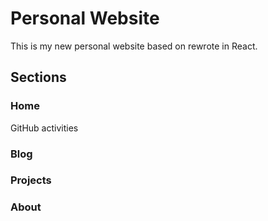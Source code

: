 # Personal Website

This is my new personal website based on rewrote in React.

## Sections
### Home
GitHub activities
### Blog
### Projects
### About